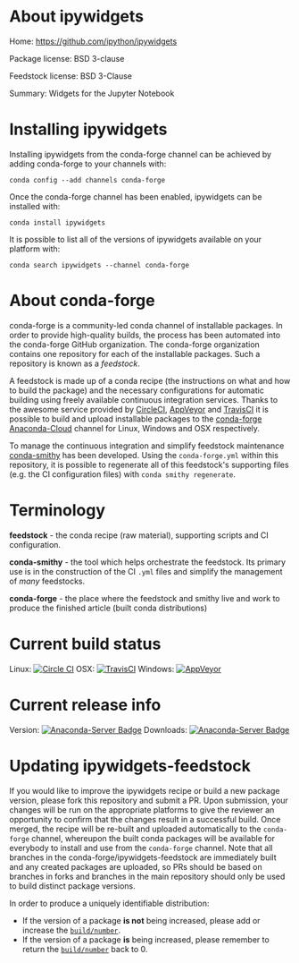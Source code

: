 About ipywidgets
================

Home: https://github.com/ipython/ipywidgets

Package license: BSD 3-clause

Feedstock license: BSD 3-Clause

Summary: Widgets for the Jupyter Notebook



Installing ipywidgets
=====================

Installing ipywidgets from the conda-forge channel can be achieved by adding conda-forge to your channels with:

```
conda config --add channels conda-forge
```

Once the conda-forge channel has been enabled, ipywidgets can be installed with:

```
conda install ipywidgets
```

It is possible to list all of the versions of ipywidgets available on your platform with:

```
conda search ipywidgets --channel conda-forge
```


About conda-forge
=================

conda-forge is a community-led conda channel of installable packages.
In order to provide high-quality builds, the process has been automated into the
conda-forge GitHub organization. The conda-forge organization contains one repository
for each of the installable packages. Such a repository is known as a *feedstock*.

A feedstock is made up of a conda recipe (the instructions on what and how to build
the package) and the necessary configurations for automatic building using freely
available continuous integration services. Thanks to the awesome service provided by
[CircleCI](https://circleci.com/), [AppVeyor](http://www.appveyor.com/)
and [TravisCI](https://travis-ci.org/) it is possible to build and upload installable
packages to the [conda-forge](https://anaconda.org/conda-forge)
[Anaconda-Cloud](http://docs.anaconda.org/) channel for Linux, Windows and OSX respectively.

To manage the continuous integration and simplify feedstock maintenance
[conda-smithy](http://github.com/conda-forge/conda-smithy) has been developed.
Using the ``conda-forge.yml`` within this repository, it is possible to regenerate all of
this feedstock's supporting files (e.g. the CI configuration files) with ``conda smithy regenerate``.


Terminology
===========

**feedstock** - the conda recipe (raw material), supporting scripts and CI configuration.

**conda-smithy** - the tool which helps orchestrate the feedstock.
                   Its primary use is in the construction of the CI ``.yml`` files
                   and simplify the management of *many* feedstocks.

**conda-forge** - the place where the feedstock and smithy live and work to
                  produce the finished article (built conda distributions)

Current build status
====================

Linux: [![Circle CI](https://circleci.com/gh/conda-forge/ipywidgets-feedstock.svg?style=shield)](https://circleci.com/gh/conda-forge/ipywidgets-feedstock)
OSX: [![TravisCI](https://travis-ci.org/conda-forge/ipywidgets-feedstock.svg?branch=master)](https://travis-ci.org/conda-forge/ipywidgets-feedstock)
Windows: [![AppVeyor](https://ci.appveyor.com/api/projects/status/github/conda-forge/ipywidgets-feedstock?svg=True)](https://ci.appveyor.com/project/conda-forge/ipywidgets-feedstock/branch/master)

Current release info
====================
Version: [![Anaconda-Server Badge](https://anaconda.org/conda-forge/ipywidgets/badges/version.svg)](https://anaconda.org/conda-forge/ipywidgets)
Downloads: [![Anaconda-Server Badge](https://anaconda.org/conda-forge/ipywidgets/badges/downloads.svg)](https://anaconda.org/conda-forge/ipywidgets)


Updating ipywidgets-feedstock
=============================

If you would like to improve the ipywidgets recipe or build a new
package version, please fork this repository and submit a PR. Upon submission,
your changes will be run on the appropriate platforms to give the reviewer an
opportunity to confirm that the changes result in a successful build. Once
merged, the recipe will be re-built and uploaded automatically to the
`conda-forge` channel, whereupon the built conda packages will be available for
everybody to install and use from the `conda-forge` channel.
Note that all branches in the conda-forge/ipywidgets-feedstock are
immediately built and any created packages are uploaded, so PRs should be based
on branches in forks and branches in the main repository should only be used to
build distinct package versions.

In order to produce a uniquely identifiable distribution:
 * If the version of a package **is not** being increased, please add or increase
   the [``build/number``](http://conda.pydata.org/docs/building/meta-yaml.html#build-number-and-string).
 * If the version of a package **is** being increased, please remember to return
   the [``build/number``](http://conda.pydata.org/docs/building/meta-yaml.html#build-number-and-string)
   back to 0.
